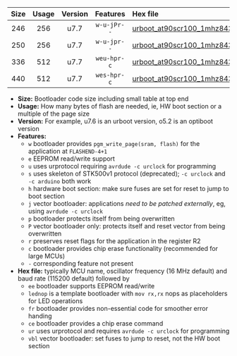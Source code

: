 |Size|Usage|Version|Features|Hex file|
|:-:|:-:|:-:|:-:|:--|
|246|256|u7.7|`w-u-jPr--`|[urboot_at90scr100_1mhz8432_38400bps_lednop_ur_vbl.hex](https://raw.githubusercontent.com/stefanrueger/urboot.hex/main/mcus/at90scr100/fcpu_1mhz8432/38400_bps/urboot_at90scr100_1mhz8432_38400bps_lednop_ur_vbl.hex)|
|250|256|u7.7|`w-u-jpr--`|[urboot_at90scr100_1mhz8432_38400bps_lednop_fr_ur_vbl.hex](https://raw.githubusercontent.com/stefanrueger/urboot.hex/main/mcus/at90scr100/fcpu_1mhz8432/38400_bps/urboot_at90scr100_1mhz8432_38400bps_lednop_fr_ur_vbl.hex)|
|336|512|u7.7|`weu-hpr-c`|[urboot_at90scr100_1mhz8432_38400bps_ee_lednop_fr_ce_ur.hex](https://raw.githubusercontent.com/stefanrueger/urboot.hex/main/mcus/at90scr100/fcpu_1mhz8432/38400_bps/urboot_at90scr100_1mhz8432_38400bps_ee_lednop_fr_ce_ur.hex)|
|440|512|u7.7|`wes-hpr-c`|[urboot_at90scr100_1mhz8432_38400bps_ee_lednop_fr_ce.hex](https://raw.githubusercontent.com/stefanrueger/urboot.hex/main/mcus/at90scr100/fcpu_1mhz8432/38400_bps/urboot_at90scr100_1mhz8432_38400bps_ee_lednop_fr_ce.hex)|

- **Size:** Bootloader code size including small table at top end
- **Usage:** How many bytes of flash are needed, ie, HW boot section or a multiple of the page size
- **Version:** For example, u7.6 is an urboot version, o5.2 is an optiboot version
- **Features:**
  + `w` bootloader provides `pgm_write_page(sram, flash)` for the application at `FLASHEND-4+1`
  + `e` EEPROM read/write support
  + `u` uses urprotocol requiring `avrdude -c urclock` for programming
  + `s` uses skeleton of STK500v1 protocol (deprecated); `-c urclock` and `-c arduino` both work
  + `h` hardware boot section: make sure fuses are set for reset to jump to boot section
  + `j` vector bootloader: applications *need to be patched externally*, eg, using `avrdude -c urclock`
  + `p` bootloader protects itself from being overwritten
  + `P` vector bootloader only: protects itself and reset vector from being overwritten
  + `r` preserves reset flags for the application in the register R2
  + `c` bootloader provides chip erase functionality (recommended for large MCUs)
  + `-` corresponding feature not present
- **Hex file:** typically MCU name, oscillator frequency (16 MHz default) and baud rate (115200 default) followed by
  + `ee` bootloader supports EEPROM read/write
  + `lednop` is a template bootloader with `mov rx,rx` nops as placeholders for LED operations
  + `fr` bootloader provides non-essential code for smoother error handing
  + `ce` bootloader provides a chip erase command
  + `ur` uses urprotocol and requires `avrdude -c urclock` for programming
  + `vbl` vector bootloader: set fuses to jump to reset, not the HW boot section
